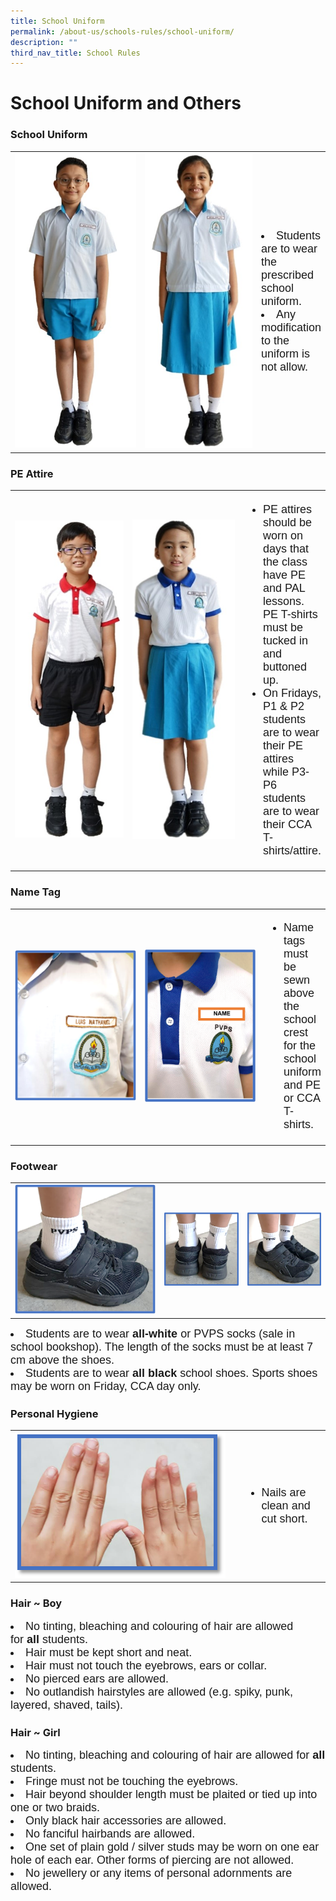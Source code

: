 ```yaml
---
title: School Uniform
permalink: /about-us/schools-rules/school-uniform/
description: ""
third_nav_title: School Rules
---
```

# School Uniform and Others
### School Uniform  

<table><tbody><tr><td style="width: 203px;">
<img src="/images/About%20Us/School%20Uniform%20and%20Others/Uniform_Boy.jpg">

</td><td style="width: 180px;"><img src="/images/About%20Us/School%20Uniform%20and%20Others/Uniform_Girl.jpg"></td>

<td><font face="arial, sans-serif" size="4">
<li>Students are to wear the prescribed school uniform.</li>

<li>Any modification to the uniform is not allow. </li></font>

</td>
</tr></tbody></table>


### PE Attire

<table><tbody><tr><td style="width: 190px;">
<img src="/images/About%20Us/School%20Uniform%20and%20Others/PE_Boy.jpg">

</td><td style="width: 180px;">
<img 
src="/images/About%20Us/School%20Uniform%20and%20Others/PE-Girl.jpg"></td>

<td><font face="arial, sans-serif" size="4">
<ul>
<li>PE attires should be worn on days that the class have PE and PAL lessons. PE T-shirts must be tucked in and buttoned up.</li>
	
<li> On Fridays, P1 & P2 students are to wear their PE attires while P3-P6 students are to wear their CCA T-shirts/attire.</li>
</ul></font>
	
</td>
</tr></tbody></table>

### Name Tag

<table><tbody><tr><td style="width: 203px;">
<img src="/images/About%20Us/School%20Uniform%20and%20Others/Name%20tag_1.png">

</td><td style="width: 185px;"><img src="/images/About%20Us/School%20Uniform%20and%20Others/Name%20tag_2.png"></td>

<td><font face="arial, sans-serif" size="4">
<ul>
<li>Name tags must be sewn above the school crest for the school uniform and PE or CCA T-shirts.</li></ul> </font>
	
</td>
</tr></tbody></table>

 
### Footwear

<table><tbody><tr><td style="width: 225px;">
<img src="/images/About%20Us/School%20Uniform%20and%20Others/Footwear_1.png">

</td><td style="width: ;"><img src="/images/About%20Us/School%20Uniform%20and%20Others/Footwear_2.png"></td>

<td style="width: ;"><img src="/images/About%20Us/School%20Uniform%20and%20Others/Footwear_3.png"></td>
	

</tr></tbody></table>

<font face="arial, sans-serif" size="4">
<li>Students are to wear&nbsp;<b>all-white</b>&nbsp;or PVPS socks (sale in school bookshop). The length of the socks must be at least 7 cm above the shoes. </li>
    
<li>Students are to wear&nbsp;<b>all black</b>&nbsp;school shoes. Sports shoes may be worn on Friday, CCA day only.</li>
	
</font>

### Personal Hygiene

<table>

<tbody><tr><td style="width: 350px;"><img src="/images/About%20Us/School%20Uniform%20and%20Others/Personal%20Hygiene.png"></td>

<td><font face="arial, sans-serif" size="4">
<ul>
	<li>Nails are clean and cut short. </li>
	</ul>
</font>

</td>
</tr></tbody></table>

### Hair ~ Boy

<font face="arial, sans-serif" size="4">

<li>No tinting, bleaching and colouring of hair are allowed for&nbsp;<b>all</b>&nbsp;students.</li>
<li>Hair must be kept short and neat.</li>
<li>Hair must not touch the eyebrows, ears or collar.</li>
<li>No pierced ears are allowed.</li>
<li>No outlandish hairstyles are allowed&nbsp;(e.g. spiky, punk, layered, shaved, tails).</li> </font>
	
### Hair ~ Girl

<font face="arial, sans-serif" size="4">

<li>No tinting, bleaching and colouring of hair are allowed for&nbsp;<b>all</b> students.</li>
<li>Fringe must not be touching the eyebrows.</li>
<li>Hair beyond shoulder length must be plaited or tied up into one or two braids.</li>
<li>Only black hair accessories are allowed.</li>
<li>No fanciful hairbands are allowed.</li>
<li>One set of plain gold / silver studs may be worn on one ear hole of each ear. Other forms of piercing are not allowed.</li>
<li>No jewellery or any items of personal adornments are allowed.</li></font>